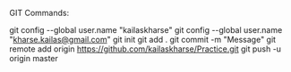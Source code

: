 GIT Commands:

git config --global user.name "kailaskharse"
git config --global user.name "kharse.kailas@gmail.com"
git init
git add .
git commit -m "Message"
git remote add origin https://github.com/kailaskharse/Practice.git
git push -u origin master

